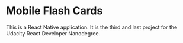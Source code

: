 # Mobile Flash Cards

This is a React Native application. It is the third and last project for the Udacity React Developer Nanodegree.
